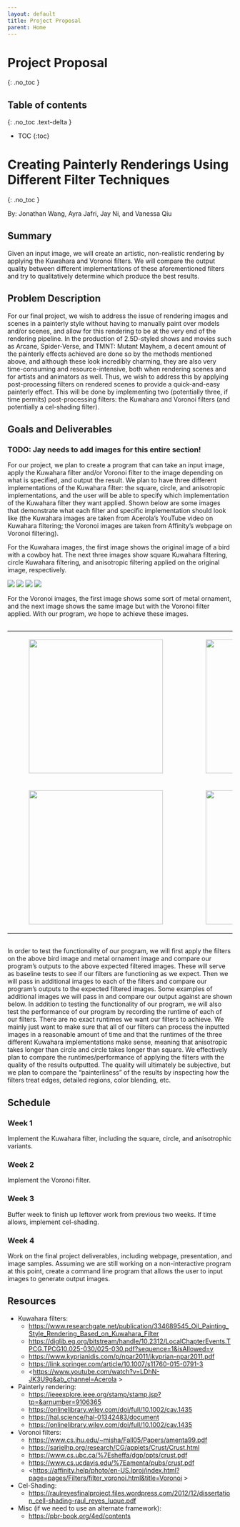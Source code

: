 ```yaml
---
layout: default
title: Project Proposal
parent: Home
---
```


# Project Proposal
{: .no_toc }

## Table of contents
{: .no_toc .text-delta }

-   TOC
{:toc}

# Creating Painterly Renderings Using Different Filter Techniques
{: .no_toc }

By: Jonathan Wang, Ayra Jafri, Jay Ni, and Vanessa Qiu

## Summary

Given an input image, we will create an artistic, non-realistic rendering by applying the Kuwahara and Voronoi filters. We will compare the output quality between different implementations of these aforementioned filters and try to qualitatively determine which produce the best results.

## Problem Description

For our final project, we wish to address the issue of rendering images and scenes in a painterly style without having to manually paint over models and/or scenes, and allow for this rendering to be at the very end of the rendering pipeline. In the production of 2.5D-styled shows and movies such as Arcane, Spider-Verse, and TMNT: Mutant Mayhem, a decent amount of the painterly effects achieved are done so by the methods mentioned above, and although these look incredibly charming, they are also very time-consuming and resource-intensive, both when rendering scenes and for artists and animators as well. Thus, we wish to address this by applying post-processing filters on rendered scenes to provide a quick-and-easy painterly effect. This will be done by implementing two (potentially three, if time permits) post-processing filters: the Kuwahara and Voronoi filters (and potentially a cel-shading filter).

## Goals and Deliverables

### TODO: Jay needs to add images for this entire section!

For our project, we plan to create a program that can take an input image, apply the Kuwahara filter and/or Voronoi filter to the image depending on what is specified, and output the result. We plan to have three different implementations of the Kuwahara filter: the square, circle, and anisotropic implementations, and the user will be able to specify which implementation of the Kuwahara filter they want applied. Shown below are some images that demonstrate what each filter and specific implementation should look like (the Kuwahara images are taken from Acerola’s YouTube video on Kuwahara filtering; the Voronoi images are taken from Affinity’s webpage on Voronoi filtering).

For the Kuwahara images, the first image shows the original image of a bird with a cowboy hat. The next three images show square Kuwahara filtering, circle Kuwahara filtering, and anisotropic filtering applied on the original image, respectively.

![](./assets/bird_original_image.png)
![](./assets/bird_square.png)
![](./assets/bird_circle.png)
![](./assets/bird_anisotropic.png)

For the Voronoi images, the first image shows some sort of metal ornament, and the next image shows the same image but with the Voronoi filter applied. With our program, we hope to achieve these images.

<div style="display: flex; justify-content: center">
    <table style="width: 100%">
        <tr>
            <td>
                <div style="display: flex; justify-content: center">
                    <figure>
                        <img
                            src="./assets/bird_original_image.png"
                            width="300px"
                        />
                    </figure>
                </div>
            </td>
            <td>
                <div style="display: flex; justify-content: center">
                    <figure>
                        <img
                            src="./assets/bird_square.png"
                            width="300px"
                        />
                    </figure>
                </div>
            </td>
        </tr>
        <br />
        <tr>
            <td>
                <div style="display: flex; justify-content: center">
                    <figure>
                        <img
                            src="./assets/bird_circle.png"
                            width="300px"
                        />
                    </figure>
                </div>
            </td>
            <td>
                <div style="display: flex; justify-content: center">
                    <figure>
                        <img
                            src="./assets/bird_anisotropic.png"
                            width="300px"
                        />
                    </figure>
                </div>
            </td>
        </tr>
        <br />
    </table>
</div>

In order to test the functionality of our program, we will first apply the filters on the above bird image and metal ornament image and compare our program’s outputs to the above expected filtered images. These will serve as baseline tests to see if our filters are functioning as we expect. Then we will pass in additional images to each of the filters and compare our program’s outputs to the expected filtered images. Some examples of additional images we will pass in and compare our output against are shown below. In addition to testing the functionality of our program, we will also test the performance of our program by recording the runtime of each of our filters. There are no exact runtimes we want our filters to achieve. We mainly just want to make sure that all of our filters can process the inputted images in a reasonable amount of time and that the runtimes of the three different Kuwahara implementations make sense, meaning that anisotropic takes longer than circle and circle takes longer than square. We effectively plan to compare the runtimes/performance of applying the filters with the quality of the results outputted. The quality will ultimately be subjective, but we plan to compare the “painterliness” of the results by inspecting how the filters treat edges, detailed regions, color blending, etc.

## Schedule

### Week 1

Implement the Kuwahara filter, including the square, circle, and anisotrophic variants.

### Week 2

Implement the Voronoi filter.

### Week 3

Buffer week to finish up leftover work from previous two weeks. If time allows, implement cel-shading.

### Week 4

Work on the final project deliverables, including webpage, presentation, and image samples. Assuming we are still working on a non-interactive program at this point, create a command line program that allows the user to input images to generate output images.

## Resources

-   Kuwahara filters:
    -   <https://www.researchgate.net/publication/334689545_Oil_Painting_Style_Rendering_Based_on_Kuwahara_Filter>
    -   <https://diglib.eg.org/bitstream/handle/10.2312/LocalChapterEvents.TPCG.TPCG10.025-030/025-030.pdf?sequence=1&isAllowed=y>
    -   <https://www.kyprianidis.com/p/npar2011/jkyprian-npar2011.pdf>
    -   <https://link.springer.com/article/10.1007/s11760-015-0791-3>
    -   <https://www.youtube.com/watch?v=LDhN-JK3U9g&ab_channel=Acerola >
-   Painterly rendering:
    -   <https://ieeexplore.ieee.org/stamp/stamp.jsp?tp=&arnumber=9106365>
    -   <https://onlinelibrary.wiley.com/doi/full/10.1002/cav.1435>
    -   <https://hal.science/hal-01342483/document>
    -   <https://onlinelibrary.wiley.com/doi/full/10.1002/cav.1435>
-   Voronoi filters:
    -   <https://www.cs.jhu.edu/~misha/Fall05/Papers/amenta99.pdf>
    -   <https://sarielhp.org/research/CG/applets/Crust/Crust.html>
    -   <https://www.cs.ubc.ca/%7Esheffa/dgp/ppts/crust.pdf>
    -   <https://www.cs.ucdavis.edu/%7Eamenta/pubs/crust.pdf>
    -   <https://affinity.help/photo/en-US.lproj/index.html?page=pages/Filters/filter_voronoi.html&title=Voronoi >
-   Cel-Shading:
    -   <https://raulreyesfinalproject.files.wordpress.com/2012/12/dissertation_cell-shading-raul_reyes_luque.pdf>
-   Misc (if we need to use an alternate framework):
    -   <https://pbr-book.org/4ed/contents>
